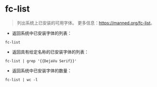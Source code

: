 # fc-list

> 列出系统上已安装的可用字体。
> 更多信息：<https://manned.org/fc-list>。

- 返回系统中已安装字体的列表：

`fc-list`

- 返回具有给定名称的已安装字体的列表：

`fc-list | grep '{{DejaVu Serif}}'`

- 返回系统中已安装字体的数量：

`fc-list | wc -l`